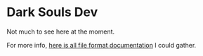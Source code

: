 Dark Souls Dev
==============

Not much to see here at the moment.

For more info, [here is all file format documentation][doc] I could gather.





[doc]: http://shgck.io/docs/darksouls/
